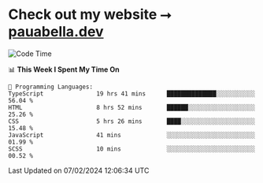 # Check out my website ⭢ [pauabella.dev](https://pauabella.dev)

<!--START_SECTION:waka-->
![Code Time](http://img.shields.io/badge/Code%20Time-2%2C970%20hrs%2046%20mins-blue)

📊 **This Week I Spent My Time On** 

```text
💬 Programming Languages: 
TypeScript               19 hrs 41 mins      ██████████████░░░░░░░░░░░   56.04 % 
HTML                     8 hrs 52 mins       ██████░░░░░░░░░░░░░░░░░░░   25.26 % 
CSS                      5 hrs 26 mins       ████░░░░░░░░░░░░░░░░░░░░░   15.48 % 
JavaScript               41 mins             ░░░░░░░░░░░░░░░░░░░░░░░░░   01.99 % 
SCSS                     10 mins             ░░░░░░░░░░░░░░░░░░░░░░░░░   00.52 % 
```


 Last Updated on 07/02/2024 12:06:34 UTC
<!--END_SECTION:waka-->
